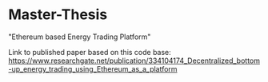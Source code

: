 # Master-Thesis
"Ethereum based Energy Trading Platform"

Link to published paper based on this code base: https://www.researchgate.net/publication/334104174_Decentralized_bottom-up_energy_trading_using_Ethereum_as_a_platform
